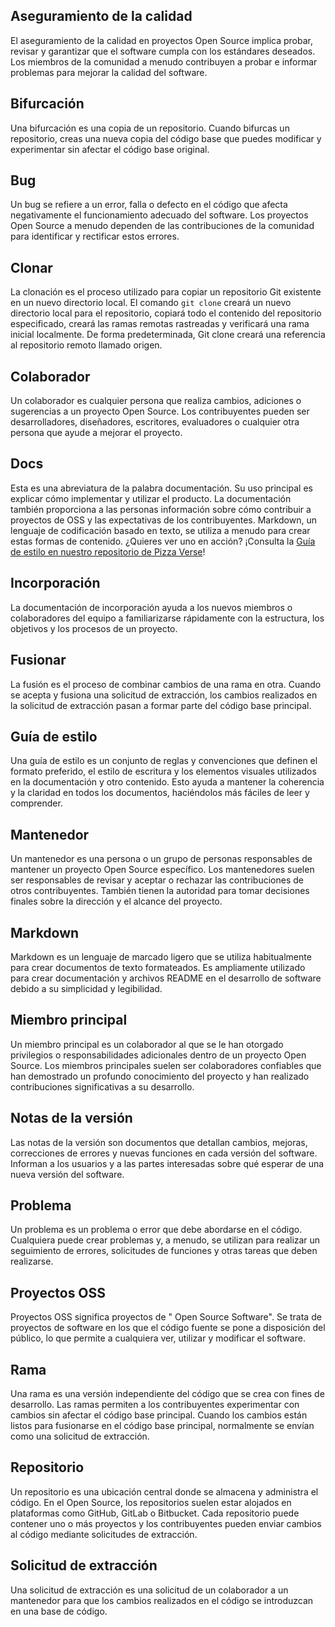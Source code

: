 ## Aseguramiento de la calidad

El aseguramiento de la calidad en proyectos Open Source implica probar, revisar y garantizar que el software cumpla con los estándares deseados. Los miembros de la comunidad a menudo contribuyen a probar e informar problemas para mejorar la calidad del software.

## Bifurcación

Una bifurcación es una copia de un repositorio. Cuando bifurcas un repositorio, creas una nueva copia del código base que puedes modificar y experimentar sin afectar el código base original.

## Bug

Un bug se refiere a un error, falla o defecto en el código que afecta negativamente el funcionamiento adecuado del software. Los proyectos Open Source a menudo dependen de las contribuciones de la comunidad para identificar y rectificar estos errores.

## Clonar

La clonación es el proceso utilizado para copiar un repositorio Git existente en un nuevo directorio local. El comando `git clone` creará un nuevo directorio local para el repositorio, copiará todo el contenido del repositorio especificado, creará las ramas remotas rastreadas y verificará una rama inicial localmente. De forma predeterminada, Git clone creará una referencia al repositorio remoto llamado origen.

## Colaborador

Un colaborador es cualquier persona que realiza cambios, adiciones o sugerencias a un proyecto Open Source. Los contribuyentes pueden ser desarrolladores, diseñadores, escritores, evaluadores o cualquier otra persona que ayude a mejorar el proyecto.

## Docs

Esta es una abreviatura de la palabra documentación. Su uso principal es explicar cómo implementar y utilizar el producto. La documentación también proporciona a las personas información sobre cómo contribuir a proyectos de OSS y las expectativas de los contribuyentes. Markdown, un lenguaje de codificación basado en texto, se utiliza a menudo para crear estas formas de contenido. ¿Quieres ver uno en acción? ¡Consulta la [Guía de estilo en nuestro repositorio de Pizza Verse](https://github.com/open-sauced/pizza-verse/blob/main/style-guide.md)!

## Incorporación

La documentación de incorporación ayuda a los nuevos miembros o colaboradores del equipo a familiarizarse rápidamente con la estructura, los objetivos y los procesos de un proyecto.

## Fusionar

La fusión es el proceso de combinar cambios de una rama en otra. Cuando se acepta y fusiona una solicitud de extracción, los cambios realizados en la solicitud de extracción pasan a formar parte del código base principal.

## Guía de estilo

Una guía de estilo es un conjunto de reglas y convenciones que definen el formato preferido, el estilo de escritura y los elementos visuales utilizados en la documentación y otro contenido. Esto ayuda a mantener la coherencia y la claridad en todos los documentos, haciéndolos más fáciles de leer y comprender.


## Mantenedor

Un mantenedor es una persona o un grupo de personas responsables de mantener un proyecto Open Source específico. Los mantenedores suelen ser responsables de revisar y aceptar o rechazar las contribuciones de otros contribuyentes. También tienen la autoridad para tomar decisiones finales sobre la dirección y el alcance del proyecto.

## Markdown

Markdown es un lenguaje de marcado ligero que se utiliza habitualmente para crear documentos de texto formateados. Es ampliamente utilizado para crear documentación y archivos README en el desarrollo de software debido a su simplicidad y legibilidad.

## Miembro principal

Un miembro principal es un colaborador al que se le han otorgado privilegios o responsabilidades adicionales dentro de un proyecto Open Source. Los miembros principales suelen ser colaboradores confiables que han demostrado un profundo conocimiento del proyecto y han realizado contribuciones significativas a su desarrollo.

## Notas de la versión

Las notas de la versión son documentos que detallan cambios, mejoras, correcciones de errores y nuevas funciones en cada versión del software. Informan a los usuarios y a las partes interesadas sobre qué esperar de una nueva versión del software.

## Problema

Un problema es un problema o error que debe abordarse en el código. Cualquiera puede crear problemas y, a menudo, se utilizan para realizar un seguimiento de errores, solicitudes de funciones y otras tareas que deben realizarse.

## Proyectos OSS

Proyectos OSS significa proyectos de " Open Source Software". Se trata de proyectos de software en los que el código fuente se pone a disposición del público, lo que permite a cualquiera ver, utilizar y modificar el software.

## Rama

Una rama es una versión independiente del código que se crea con fines de desarrollo. Las ramas permiten a los contribuyentes experimentar con cambios sin afectar el código base principal. Cuando los cambios están listos para fusionarse en el código base principal, normalmente se envían como una solicitud de extracción.

## Repositorio

Un repositorio es una ubicación central donde se almacena y administra el código. En el Open Source, los repositorios suelen estar alojados en plataformas como GitHub, GitLab o Bitbucket. Cada repositorio puede contener uno o más proyectos y los contribuyentes pueden enviar cambios al código mediante solicitudes de extracción.

## Solicitud de extracción

Una solicitud de extracción es una solicitud de un colaborador a un mantenedor para que los cambios realizados en el código se introduzcan en una base de código.